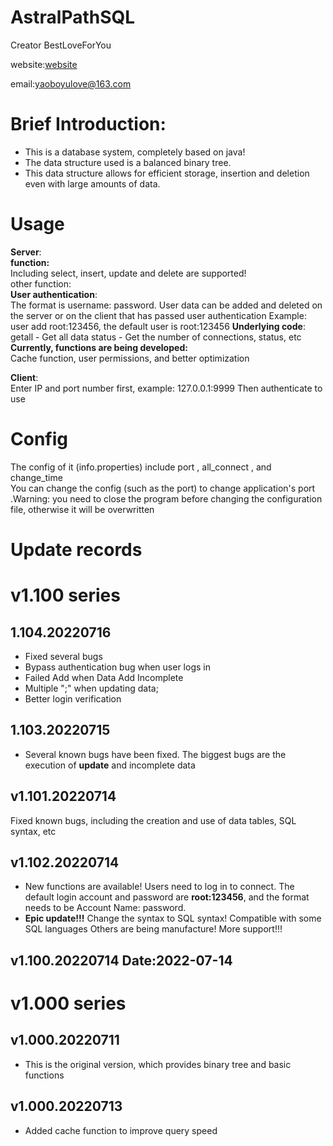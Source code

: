 # AstralPathSQL
   Creator BestLoveForYou  
   
   website:[website](http://www.godserver.cn/)  
      
   email:yaoboyulove@163.com  

# Brief Introduction:
- This is a database system, completely based on java!
- The data structure used is a balanced binary tree.
- This data structure allows for efficient storage, insertion and deletion even with large amounts of data. 

# Usage
**Server**:   
**function:**   
Including select, insert, update and delete are supported!   
other function:   
**User authentication**:    
The format is username: password. User data can be added and deleted on the server or on the client that has passed user authentication
Example: user add root:123456, the default user is root:123456
**Underlying code**:    
getall - Get all data
status - Get the number of connections, status, etc
**Currently, functions are being developed:**   
Cache function, user permissions, and better optimization

**Client**:   
Enter IP and port number first, example: 127.0.0.1:9999
Then authenticate to use

# Config
The config of it (info.properties) include port , all_connect , and change_time   
You can change the config (such as the port) to change application's port .Warning: you need to close the program before changing the configuration file, otherwise it will be overwritten

# Update records

# v1.100 series
 ## 1.104.20220716
 - Fixed several bugs
 - Bypass authentication bug when user logs in
 - Failed Add when Data Add Incomplete
 - Multiple ";" when updating data;
 - Better login verification
 ## 1.103.20220715
- Several known bugs have been fixed. The biggest bugs are the execution of **update** and incomplete data

 ## v1.101.20220714
Fixed known bugs, including the creation and use of data tables, SQL syntax, etc
 ## v1.102.20220714
- New functions are available! Users need to log in to connect. The default login account and password are **root:123456**, and the format needs to be
Account Name: password.
 - **Epic update!!!**
  Change the syntax to SQL syntax! Compatible with some SQL languages Others are being manufacture!
  More support!!!
 ## v1.100.20220714 Date:2022-07-14

# v1.000 series
   ## v1.000.20220711
   - This is the original version, which provides binary tree and basic functions

   ## v1.000.20220713
   - Added cache function to improve query speed


